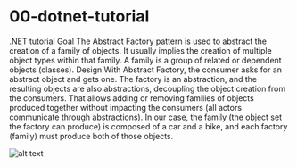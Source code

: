 # 00-dotnet-tutorial
.NET tutorial
Goal
The Abstract Factory pattern is used to abstract the creation of a family of objects. It usually implies
the creation of multiple object types within that family. A family is a group of related or dependent
objects (classes).
Design
With Abstract Factory, the consumer asks for an abstract object and gets one. The factory is an
abstraction, and the resulting objects are also abstractions, decoupling the object creation from the
consumers.
That allows adding or removing families of objects produced together without impacting the consumers
(all actors communicate through abstractions).
In our case, the family (the object set the factory can produce) is composed of a car and a bike, and
each factory (family) must produce both of those objects.

![alt text](https://github.com/9health/00-dotnet-tutorial/tree/DP-Abstract-Factory?raw=true)
